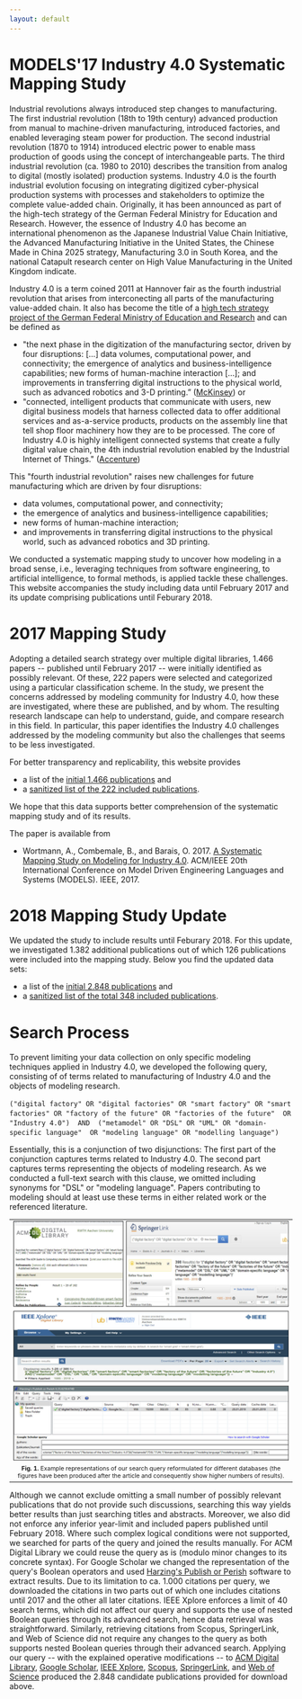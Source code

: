 ```yaml
---
layout: default
---
```


# MODELS'17 Industry 4.0 Systematic Mapping Study

Industrial revolutions always introduced step changes to manufacturing. The
first industrial revolution (18th to 19th century) advanced production from
manual to machine-driven manufacturing, introduced factories, and enabled
leveraging steam power for production. The second industrial
revolution (1870 to 1914) introduced electric power to enable mass
production of goods using the concept of interchangeable parts.
The third industrial revolution (ca. 1980 to 2010) describes the transition
from analog to digital (mostly isolated) production systems.  Industry 4.0 is the fourth industrial evolution focusing on integrating digitized cyber-physical production systems with processes and stakeholders to optimize the complete value-added chain. 
Originally, it has been announced as part of the
high-tech strategy of the German Federal Ministry for Education and
Research. However, the essence of Industry 4.0 has become an
international phenomenon as the Japanese Industrial Value Chain
Initiative, the Advanced Manufacturing Initiative in the United
States, the Chinese Made in China 2025 strategy,
Manufacturing 3.0 in South Korea, and the national
Catapult research center on High Value Manufacturing in the
United Kingdom indicate.

Industry 4.0 is a term coined 2011 at Hannover fair as the fourth 
industrial revolution that arises from interconecting all parts of the 
manufacturing value-added chain. It also has become the title of a 
[high tech strategy project of the German Federal Ministry of Education and Research](https://www.bmbf.de/de/zukunftsprojekt-industrie-4-0-848.htm]) 
and can be defined as
- "the next phase in the digitization of the manufacturing sector, driven by four disruptions: [...] data volumes, computational power, and connectivity; the emergence of analytics and business-intelligence capabilities; new forms of human-machine interaction [...]; and improvements in transferring digital instructions to the physical world, such as advanced robotics and 3-D printing.” ([McKinsey](http://www.mckinsey.com/business-functions/operations/our-insights/manufacturings-next-act)) or 
- "connected, intelligent products that communicate with users, new digital business models that harness collected data to offer additional services and as-a-service products, products on the assembly line that tell shop floor machinery how they are to be processed. The core of Industry 4.0 is highly intelligent connected systems that create a fully digital value chain, the 4th industrial revolution enabled by the Industrial Internet of Things." ([Accenture](https://www.accenture.com/us-en/digital-industry-index))

This "fourth industrial revolution" raises new challenges for future
manufacturing which are driven by four disruptions:
- data volumes, computational power, and connectivity; 
- the emergence of analytics and business-intelligence capabilities; 
- new forms of human-machine interaction; 
- and improvements in transferring digital instructions to the 
physical world, such as advanced robotics and 3D printing.

We conducted a systematic mapping study to uncover how modeling in a broad sense, i.e., leveraging techniques from software engineering, to artificial intelligence, to formal methods,  is applied tackle these challenges. This website accompanies the study including data until February 2017 and its update comprising publications until Feburary 2018.

# 2017 Mapping Study

Adopting a detailed search strategy over multiple digital 
libraries, 1.466 papers -- published until February 2017 -- were initially 
identified as possibly relevant. Of these, 222 papers were selected and 
categorized using a particular classification scheme. In the study, we 
present the concerns addressed by modeling community for Industry 4.0, how 
these are investigated, where these are published, and by whom. The 
resulting research landscape can help to understand, guide, and compare 
research in this field. In particular, this paper identifies the 
Industry 4.0 challenges addressed  by the modeling community but also the 
challenges that seems to be less investigated.

For better transparency and replicability, this website provides

- a list of the [initial 1.466 publications](./data/2017-corpus.xlsx) and
- a [sanitized list of the 222 included publications](./data/2017-included.xlsx).

We hope that this data supports better comprehension of the systematic mapping study and of its results.

The paper is available from
- Wortmann, A., Combemale, B., and Barais, O. 2017. [A Systematic Mapping Study on Modeling for Industry 4.0](https://www.computer.org/csdl/proceedings/models/2017/3492/00/3492a281-abs.html). ACM/IEEE 20th International Conference on Model Driven Engineering Languages and Systems (MODELS). IEEE, 2017.

# 2018 Mapping Study Update

We updated the study to include results until Feburary 2018. For this update, 
we investigated 1.382 additional publications out of which 126 publications 
were included into the mapping study. Below you find the updated data sets:

- a list of the [initial 2.848 publications](./data/2018-corpus.xlsx) and
- a [sanitized list of the total 348 included publications](./data/2018-included.xlsx).

# Search Process

To prevent limiting your data collection on only specific modeling techniques
applied in Industry 4.0, we developed the following query, consisting of 
of terms related to manufacturing of Industry 4.0 and the objects of modeling research.

`("digital factory" OR "digital factories"
  OR "smart factory" OR "smart factories"
  OR "factory of the future" OR "factories of the future" 
  OR "Industry 4.0") 
AND 
  ("metamodel" OR "DSL" OR "UML" OR "domain-specific language" 
  OR "modeling language" OR "modelling language")`

Essentially, this is a conjunction of two disjunctions: The first part of
the conjunction captures terms related to Industry 4.0. The second part captures terms representing the objects of modeling research. As we conducted a
full-text search with this clause, we omitted including synonyms for "DSL"
or "modeling language". Papers contributing to modeling should at least
use these terms in either related work or the referenced literature.

<table border="0" width="600px"> 
    <tr>
        <td align="center" width="600px" border="0">
            <img src="./pics/queries.jpg" width="600px"/>
        </td>
    </tr>
    <tr>
        <td align="center" width="600px" border="0">
            <div style="font-size:75%"><b>Fig. 1. </b>Example representations of our search query reformulated for different databases (the figures have been produced after the article and consequently show higher numbers of results).</div>
        </td>
    </tr>
</table>

Although we cannot exclude omitting a small number of possibly relevant publications that do not provide such discussions, searching this way yields better results than just searching titles and abstracts. Moreover, we also did not enforce any inferior year-limit and included papers published until February 2018. Where such complex logical conditions were not supported, we searched for parts of the query and joined the results manually. For ACM Digital Library we could reuse the query as is (modulo minor changes to its concrete syntax). For Google Scholar we changed the representation of the query's Boolean operators and used [Harzing's Publish or Perish](https://harzing.com/resources/publish-or-perish}) software to extract     results. Due to its limitation to ca. 1.000 citations per query, we downloaded the citations in two parts out of which one includes citations until $2017$ and the other all later citations. IEEE Xplore enforces a limit of 40 search terms, which did not affect our query and supports the use of nested Boolean queries through its advanced search, hence data retrieval was straightforward. Similarly, retrieving citations from Scopus, SpringerLink, and Web of Science did not require any changes to the query as both supports nested Boolean queries through their advanced search. Applying our query -- with the explained operative modifications -- to  [ACM Digital Library](https://dl.acm.org),   [Google Scholar](https://scholar.google.com),   [IEEE Xplore](https://ieeexplore.ieee.org),  [Scopus](https://www.scopus.com/),   [SpringerLink](https://link.springer.com), and   [Web of Science](https://www.webofknowledge.com) produced the 2.848 candidate publications provided for download above.


